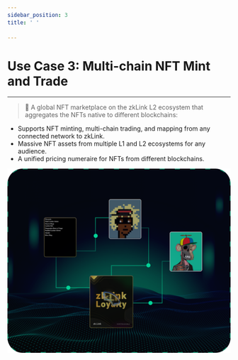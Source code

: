 ```yaml
---
sidebar_position: 3
title: ' '

---
```


# Use Case 3: Multi-chain NFT Mint and Trade

---
> **🥇** <span className="highlight">A global NFT marketplace on the zkLink L2 ecosystem that aggregates the NFTs native to different blockchains:</span>


- Supports NFT minting, multi-chain trading, and mapping from any connected network to zkLink.
- Massive NFT assets from multiple L1 and L2 ecosystems for any audience.
- A unified pricing numeraire for NFTs from different blockchains.



![mirror](../../static/img/nft.jpg)
